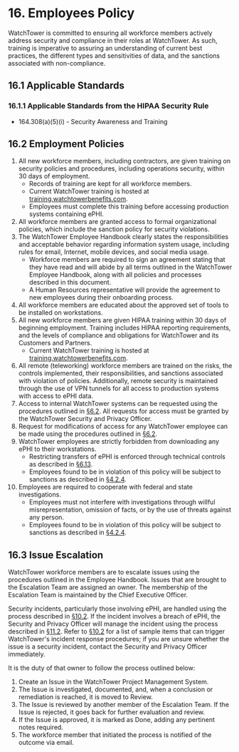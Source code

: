 # 16. Employees Policy

WatchTower is committed to ensuring all workforce members actively address security and compliance in their roles at WatchTower. As such, training is imperative to assuring an understanding of current best practices, the different types and sensitivities of data, and the sanctions associated with non-compliance.

## 16.1 Applicable Standards

### 16.1.1 Applicable Standards from the HIPAA Security Rule

* 164.308(a)(5)(i) - Security Awareness and Training

## 16.2 Employment Policies

1. All new workforce members, including contractors, are given training on security policies and procedures, including operations security, within 30 days of employment.
   * Records of training are kept for all workforce members.
   * Current WatchTower training is hosted at [training.watchtowerbenefits.com](https://training.watchtowerbenefits.com/).
   * Employees must complete this training before accessing production systems containing ePHI.
2. All workforce members are granted access to formal organizational policies, which include the sanction policy for security violations.
3. The WatchTower Employee Handbook clearly states the responsibilities and acceptable behavior regarding information system usage, including rules for email, Internet, mobile devices, and social media usage.
   * Workforce members are required to sign an agreement stating that they have read and will abide by all terms outlined in the WatchTower Employee Handbook, along with all policies and processes described in this document.
   * A Human Resources representative will provide the agreement to new employees during their onboarding process.
4. All workforce members are educated about the approved set of tools to be installed on workstations.
5. All new workforce members are given HIPAA training within 30 days of beginning employment. Training includes HIPAA reporting requirements, and the levels of compliance and obligations for WatchTower and its Customers and Partners.
   * Current WatchTower training is hosted at [training.watchtowerbenefits.com](https://training.watchtowerbenefits.com/).
6. All remote (teleworking) workforce members are trained on the risks, the controls implemented, their responsibilities, and sanctions associated with violation of policies. Additionally, remote security is maintained through the use of VPN tunnels for all access to production systems with access to ePHI data.
7. Access to internal WatchTower systems can be requested using the procedures outlined in [§6.2](#6.2-access-establishment-and-modification). All requests for access must be granted by the WatchTower Security and Privacy Officer.
8. Request for modifications of access for any WatchTower employee can be made using the procedures outlined in [§6.2](#6.2-access-establishment-and-modification).
9. WatchTower employees are strictly forbidden from downloading any ePHI to their workstations.
    * Restricting transfers of ePHI is enforced through technical controls as described in [§6.13](#6.13-access-to-ephi).
    * Employees found to be in violation of this policy will be subject to sanctions as described in [§4.2.4](#4.2-security-and-privacy-officer).
10. Employees are required to cooperate with federal and state investigations.
    * Employees must not interfere with investigations through willful misrepresentation, omission of facts, or by the use of threats against any person.
    * Employees found to be in violation of this policy will be subject to sanctions as described in [§4.2.4](#4.2-security-and-privacy-officer).

## 16.3 Issue Escalation

WatchTower workforce members are to escalate issues using the procedures outlined in the Employee Handbook. Issues that are brought to the Escalation Team are assigned an owner. The membership of the Escalation Team is maintained by the Chief Executive Officer.

Security incidents, particularly those involving ePHI, are handled using the process described in [§10.2](#10.2-incident-management-policies). If the incident involves a breach of ePHI, the Security and Privacy Officer will manage the incident using the process described in [§11.2](#11.2-WatchTower-breach-policy). Refer to [§10.2](#10.2-incident-management-policies) for a list of sample items that can trigger WatchTower's incident response procedures; if you are unsure whether the issue is a security incident, contact the Security and Privacy Officer immediately.

It is the duty of that owner to follow the process outlined below:

1. Create an Issue in the WatchTower Project Management System.
2. The Issue is investigated, documented, and, when a conclusion or remediation is reached, it is moved to Review.
3. The Issue is reviewed by another member of the Escalation Team. If the Issue is rejected, it goes back for further evaluation and review.
4. If the Issue is approved, it is marked as Done, adding any pertinent notes required.
5. The workforce member that initiated the process is notified of the outcome via email.
